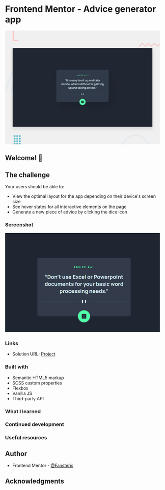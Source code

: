 # Frontend Mentor - Advice generator app

![Design preview for the Advice generator app coding challenge](./design/desktop-preview.jpg)
## Welcome! 👋

## The challenge

Your users should be able to:

- View the optimal layout for the app depending on their device's screen size
- See hover states for all interactive elements on the page
- Generate a new piece of advice by clicking the dice icon  

### Screenshot

![](.\images\projectApiGen.jpg)

### Links

- Solution URL: [Project](https://heroic-truffle-571ff0.netlify.app/)

### Built with

- Semantic HTML5 markup
- SCSS custom properties
- Flexbox
- Vanilla JS
- Third-party API

### What I learned

### Continued development

### Useful resources

## Author

- Frontend Mentor - [@Fansteris](https://www.frontendmentor.io/profile/Fansters)

## Acknowledgments